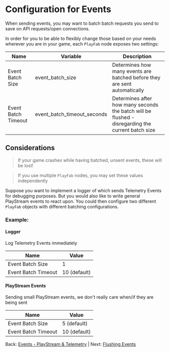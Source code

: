 # Configuration for Events
When sending events, you may want to batch batch requests you send to save on API requests/open connections.

In order for you to be able to flexibly change those based on your needs wherever you are in your game, each `PlayFab` node exposes two settings:

| Name                | Variable                    | Description                                                                                       |
|---------------------|-----------------------------|---------------------------------------------------------------------------------------------------|
| Event Batch Size    | event_batch_size            | Determines how many events are batched before they are sent automatically                         |
| Event Batch Timeout | event_batch_timeout_seconds | Determines after how many seconds the batch will be flushed - disregarding the current batch size |

## Considerations
> If your game crashes while having batched, unsent events, these will be lost!

> If you use multiple `PlayFab` nodes, you may set these values independently

Suppose you want to implement a logger of which sends Telemetry Events for debugging purposes. But you would also like to write general PlayStream events to react upon.
You could then configure two different `PlayFab` objects with different batching configurations.

### Example:
#### Logger
Log Telemetry Events immediately

| Name                | Value        |
|---------------------|--------------|
| Event Batch Size    | 1            |
| Event Batch Timeout | 10 (default) |

#### PlayStream Events
Sending small PlayStream events, we don't really care when/if they are being sent

| Name                | Value        |
|---------------------|--------------|
| Event Batch Size    | 5 (default)  |
| Event Batch Timeout | 10 (default) |

Back: [Events - PlayStream & Telemetry](README.md) | Next: [Flushing Events](Flushing.md)